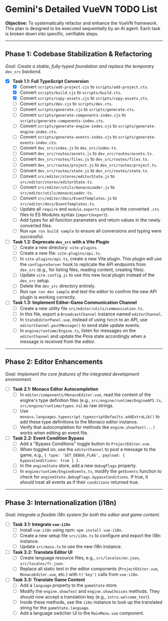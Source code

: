 # Gemini's Detailed VueVN TODO List

**Objective:** To systematically refactor and enhance the VueVN framework. This plan is designed to be executed sequentially by an AI agent. Each task is broken down into specific, verifiable steps.

---

## Phase 1: Codebase Stabilization & Refactoring

*Goal: Create a stable, fully-typed foundation and replace the temporary `dev_src` backend.*

- [x] **Task 1.1: Full TypeScript Conversion**
  - [x] Convert `scripts/add-project.cjs` to `scripts/add-project.cts`.
  - [x] Convert `scripts/build.cjs` to `scripts/build.cts`.
  - [x] Convert `scripts/copy-assets.cjs` to `scripts/copy-assets.cts`.
  - [ ] Convert `scripts/dev.cjs` to `scripts/dev.cts`.
  - [ ] Convert `scripts/generate.cjs` to `scripts/generate.cts`.
  - [ ] Convert `scripts/generate-components-index.cjs` to `scripts/generate-components-index.cts`.
  - [ ] Convert `scripts/generate-engine-index.cjs` to `scripts/generate-engine-index.cts`.
  - [ ] Convert `scripts/generate-events-index.cjs` to `scripts/generate-events-index.cts`.
  - [ ] Convert `dev_src/index.js` to `dev_src/index.ts`.
  - [ ] Convert `dev_src/routes/assets.js` to `dev_src/routes/assets.ts`.
  - [ ] Convert `dev_src/routes/files.js` to `dev_src/routes/files.ts`.
  - [ ] Convert `dev_src/routes/project.js` to `dev_src/routes/project.ts`.
  - [ ] Convert `dev_src/routes/state.js` to `dev_src/routes/state.ts`.
  - [ ] Convert `src/editor/stores/editorState.js` to `src/editor/stores/editorState.ts`.
  - [ ] Convert `src/editor/utils/monacoLoader.js` to `src/editor/utils/monacoLoader.ts`.
  - [ ] Convert `src/editor/docs/EventTemplates.js` to `src/editor/docs/EventTemplates.ts`.
  - [ ] Update all `require` and `module.exports` syntax in the converted `.cts` files to ES Modules syntax (`import`/`export`).
  - [ ] Add types for all function parameters and return values in the newly converted files.
  - [ ] Run `npm run build sample` to ensure all conversions and typing were successful.

- [ ] **Task 1.2: Deprecate `dev_src` with a Vite Plugin**
  - [ ] Create a new directory: `vite-plugins`.
  - [ ] Create a new file: `vite-plugins/api.ts`.
  - [ ] In `vite-plugins/api.ts`, create a new Vite plugin. This plugin will use the `configureServer` hook to replicate the API endpoints from `dev_src` (e.g., for listing files, reading content, creating files).
  - [ ] Update `vite.config.js` to use this new local plugin instead of the `dev_src` setup.
  - [ ] Delete the `dev_src` directory entirely.
  - [ ] Run `npm run dev sample` and test the editor to confirm the new API plugin is working correctly.

- [ ] **Task 1.3: Implement Editor-Game Communication Channel**
  - [ ] Create a new utility file `src/editor/utils/communication.ts`.
  - [ ] In this file, export a `BroadcastChannel` instance named `editorChannel`.
  - [ ] In `StateEditorPanel.vue`, instead of using `fetch` to an API, use `editorChannel.postMessage()` to send state update events.
  - [ ] In `engine/runtime/Engine.ts`, listen for messages on the `editorChannel` and update the Pinia state accordingly when a message is received from the editor.

---

## Phase 2: Editor Enhancements

*Goal: Implement the core features of the integrated development environment.*

- [ ] **Task 2.1: Monaco Editor Autocompletion**
  - [ ] In `editor/components/MonacoEditor.vue`, read the content of the engine's type definition files (e.g., `src/engine/runtime/EngineAPI.ts`, `src/engine/runtime/types.ts`) as raw strings.
  - [ ] Use `monaco.languages.typescript.typescriptDefaults.addExtraLib()` to add these type definitions to the Monaco editor instance.
  - [ ] Verify that autocompletion for methods like `engine.showText(...)` works when editing an event file.

- [ ] **Task 2.2: Event Condition Bypass**
  - [ ] Add a "Bypass Conditions" toggle button to `ProjectEditor.vue`.
  - [ ] When toggled on, use the `editorChannel` to post a message to the game, e.g., `{ type: 'SET_DEBUG_FLAG', payload: { bypassConditions: true } }`.
  - [ ] In the `engineState` store, add a new `debugFlags` property.
  - [ ] In `engine/runtime/EngineEvents.ts`, modify the `getEvents` function to check for `engineState.debugFlags.bypassConditions`. If true, it should treat all events as if their `conditions` returned true.

---

## Phase 3: Internationalization (i18n)

*Goal: Integrate a flexible i18n system for both the editor and game content.*

- [ ] **Task 3.1: Integrate `vue-i18n`**
  - [ ] Install `vue-i18n` using npm: `npm install vue-i18n`.
  - [ ] Create a new setup file `src/i18n.ts` to configure and export the i18n instance.
  - [ ] Update `src/main.ts` to use the new i18n instance.

- [ ] **Task 3.2: Translate Editor UI**
  - [ ] Create language resource files, e.g., `src/locales/en.json`, `src/locales/fr.json`.
  - [ ] Replace all static text in the editor components (`ProjectEditor.vue`, `MonacoEditor.vue`, etc.) with `t('key')` calls from `vue-i18n`.

- [ ] **Task 3.3: Translate Game Content**
  - [ ] Add a `language` property to the `gameState` store.
  - [ ] Modify the `engine.showText` and `engine.showChoices` methods. They should now accept a translation key (e.g., `intro.welcome_text`).
  - [ ] Inside these methods, use the `i18n` instance to look up the translated string for the `gameState.language`.
  - [ ] Add a language switcher UI to the `MainMenu.vue` component.